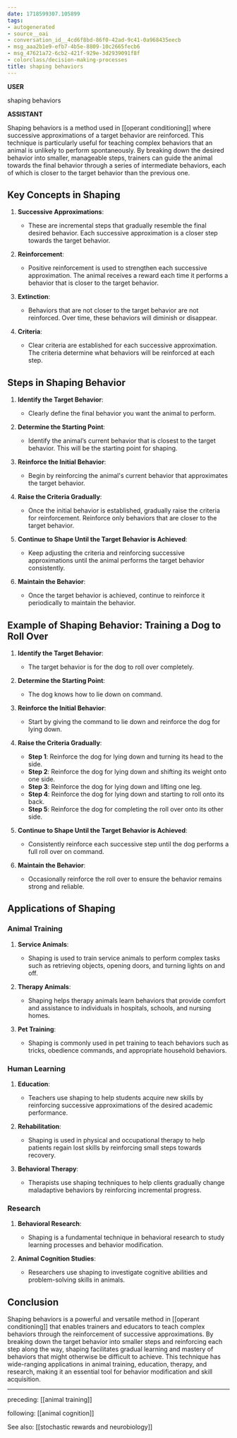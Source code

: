 ```yaml
---
date: 1718599307.105899
tags:
- autogenerated
- source__oai
- conversation_id__4cd6f8bd-86f0-42ad-9c41-0a968435eecb
- msg_aaa2b1e9-efb7-4b5e-8809-10c2665fecb6
- msg_47621a72-6cb2-421f-929e-3d2939091f8f
- colorclass/decision-making-processes
title: shaping behaviors
---
```


**USER**

shaping behaviors


**ASSISTANT**

Shaping behaviors is a method used in [[operant conditioning]] where successive approximations of a target behavior are reinforced. This technique is particularly useful for teaching complex behaviors that an animal is unlikely to perform spontaneously. By breaking down the desired behavior into smaller, manageable steps, trainers can guide the animal towards the final behavior through a series of intermediate behaviors, each of which is closer to the target behavior than the previous one.

## Key Concepts in Shaping

1. **Successive Approximations**:
    - These are incremental steps that gradually resemble the final desired behavior. Each successive approximation is a closer step towards the target behavior.

2. **Reinforcement**:
    - Positive reinforcement is used to strengthen each successive approximation. The animal receives a reward each time it performs a behavior that is closer to the target behavior.

3. **Extinction**:
    - Behaviors that are not closer to the target behavior are not reinforced. Over time, these behaviors will diminish or disappear.

4. **Criteria**:
    - Clear criteria are established for each successive approximation. The criteria determine what behaviors will be reinforced at each step.

## Steps in Shaping Behavior

1. **Identify the Target Behavior**:
    - Clearly define the final behavior you want the animal to perform.

2. **Determine the Starting Point**:
    - Identify the animal’s current behavior that is closest to the target behavior. This will be the starting point for shaping.

3. **Reinforce the Initial Behavior**:
    - Begin by reinforcing the animal's current behavior that approximates the target behavior.

4. **Raise the Criteria Gradually**:
    - Once the initial behavior is established, gradually raise the criteria for reinforcement. Reinforce only behaviors that are closer to the target behavior.

5. **Continue to Shape Until the Target Behavior is Achieved**:
    - Keep adjusting the criteria and reinforcing successive approximations until the animal performs the target behavior consistently.

6. **Maintain the Behavior**:
    - Once the target behavior is achieved, continue to reinforce it periodically to maintain the behavior.

## Example of Shaping Behavior: Training a Dog to Roll Over

1. **Identify the Target Behavior**:
    - The target behavior is for the dog to roll over completely.

2. **Determine the Starting Point**:
    - The dog knows how to lie down on command.

3. **Reinforce the Initial Behavior**:
    - Start by giving the command to lie down and reinforce the dog for lying down.

4. **Raise the Criteria Gradually**:
    - **Step 1**: Reinforce the dog for lying down and turning its head to the side.
    - **Step 2**: Reinforce the dog for lying down and shifting its weight onto one side.
    - **Step 3**: Reinforce the dog for lying down and lifting one leg.
    - **Step 4**: Reinforce the dog for lying down and starting to roll onto its back.
    - **Step 5**: Reinforce the dog for completing the roll over onto its other side.

5. **Continue to Shape Until the Target Behavior is Achieved**:
    - Consistently reinforce each successive step until the dog performs a full roll over on command.

6. **Maintain the Behavior**:
    - Occasionally reinforce the roll over to ensure the behavior remains strong and reliable.

## Applications of Shaping

### Animal Training

1. **Service Animals**:
    - Shaping is used to train service animals to perform complex tasks such as retrieving objects, opening doors, and turning lights on and off.

2. **Therapy Animals**:
    - Shaping helps therapy animals learn behaviors that provide comfort and assistance to individuals in hospitals, schools, and nursing homes.

3. **Pet Training**:
    - Shaping is commonly used in pet training to teach behaviors such as tricks, obedience commands, and appropriate household behaviors.

### Human Learning

1. **Education**:
    - Teachers use shaping to help students acquire new skills by reinforcing successive approximations of the desired academic performance.

2. **Rehabilitation**:
    - Shaping is used in physical and occupational therapy to help patients regain lost skills by reinforcing small steps towards recovery.

3. **Behavioral Therapy**:
    - Therapists use shaping techniques to help clients gradually change maladaptive behaviors by reinforcing incremental progress.

### Research

1. **Behavioral Research**:
    - Shaping is a fundamental technique in behavioral research to study learning processes and behavior modification.

2. **Animal Cognition Studies**:
    - Researchers use shaping to investigate cognitive abilities and problem-solving skills in animals.

## Conclusion

Shaping behaviors is a powerful and versatile method in [[operant conditioning]] that enables trainers and educators to teach complex behaviors through the reinforcement of successive approximations. By breaking down the target behavior into smaller steps and reinforcing each step along the way, shaping facilitates gradual learning and mastery of behaviors that might otherwise be difficult to achieve. This technique has wide-ranging applications in animal training, education, therapy, and research, making it an essential tool for behavior modification and skill acquisition.


---

preceding: [[animal training]]  


following: [[animal cognition]]

See also: [[stochastic rewards and neurobiology]]